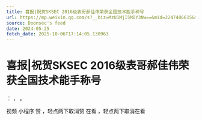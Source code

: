 ```yaml
---
title: 喜报|祝贺SKSEC 2016级表哥郝佳伟荣获全国技术能手称号
url: https://mp.weixin.qq.com/s?__biz=MzU1MjI5MDY3Nw==&mid=2247486615&idx=1&sn=0118b1b2fbd717ee51b671fba76ae012
source: Doonsec's feed
date: 2024-05-25
fetch_date: 2025-10-06T17:14:05.130963
---
```


# 喜报|祝贺SKSEC 2016级表哥郝佳伟荣获全国技术能手称号

：
，
。

视频
小程序
赞
，轻点两下取消赞
在看
，轻点两下取消在看